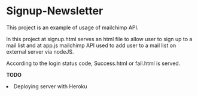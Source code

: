 # Signup-Newsletter

<p> This project is an example of usage of mailchimp API. </p>
<p> In this project at signup.html serves an html file to allow user to sign up to a mail list and at app.js mailchimp API used to add user to a mail list on external server via nodeJS. </p>
</p> According to the login status code, Success.html or fail.html is served. </p>
<p><strong> TODO </strong></p>
<li>
 Deploying server with Heroku 
  </li>
